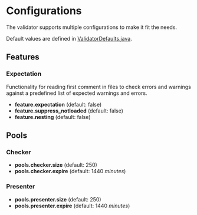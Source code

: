 # Configurations

The validator supports multiple configurations to make it fit the needs.

Default values are defined in [ValidatorDefaults.java](https://github.com/difi/vefa-validator/blob/master/src/main/java/no/difi/vefa/validator/ValidatorDefaults.java).


## Features

### Expectation

Functionality for reading first comment in files to check errors and warnings against a predefined list of expected warnings and errors.  

* **feature.expectation** (default: false)
* **feature.suppress_notloaded** (default: false)
* **feature.nesting** (default: false)


## Pools

### Checker

* **pools.checker.size** (default: 250)
* **pools.checker.expire** (default: 1440 *minutes*)

### Presenter

* **pools.presenter.size** (default: 250)
* **pools.presenter.expire** (default: 1440 *minutes*)
